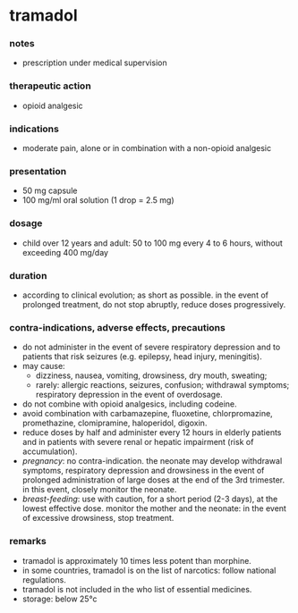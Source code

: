 # tramadol

### notes
+ prescription under medical supervision

### therapeutic action
+ opioid analgesic

### indications
+ moderate pain, alone or in combination with a non-opioid analgesic

### presentation
+ 50 mg capsule
+ 100 mg/ml oral solution (1 drop = 2.5 mg)

### dosage
+ child over 12 years and adult: 50 to 100 mg every 4 to 6 hours, without exceeding 400 mg/day

### duration
+ according to clinical evolution; as short as possible. in the event of prolonged treatment, do not stop abruptly, reduce doses progressively.

### contra-indications, adverse effects, precautions
+ do not administer in the event of severe respiratory depression and to patients that risk seizures (e.g. epilepsy, head injury, meningitis).
+ may cause:
    - dizziness, nausea, vomiting, drowsiness, dry mouth, sweating;
    - rarely: allergic reactions, seizures, confusion; withdrawal symptoms; respiratory depression in the event of overdosage.
+ do not combine with opioid analgesics, including codeine.
+ avoid combination with carbamazepine, fluoxetine, chlorpromazine, promethazine, clomipramine, haloperidol, digoxin.
+ reduce doses by half and administer every 12 hours in elderly patients and in patients with severe renal or hepatic impairment (risk of accumulation).
+ *pregnancy*: no contra-indication. the neonate may develop withdrawal symptoms, respiratory depression and drowsiness in the event of prolonged administration of large doses at the end of the 3rd trimester. in this event, closely monitor the neonate.
+ *breast-feeding*: use with caution, for a short period (2-3 days), at the lowest effective dose. monitor the mother and the neonate: in the event of excessive drowsiness, stop treatment.

### remarks
+ tramadol is approximately 10 times less potent than morphine.
+ in some countries, tramadol is on the list of narcotics: follow national regulations.
+ tramadol is not included in the who list of essential medicines.
+ storage: below 25°c